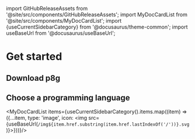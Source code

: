 import GitHubReleaseAssets from '@site/src/components/GitHubReleaseAssets';
import MyDocCardList from '@site/src/components/MyDocCardList';
import {useCurrentSidebarCategory} from '@docusaurus/theme-common';
import useBaseUrl from '@docusaurus/useBaseUrl';

# Get started

## Download p8g

<GitHubReleaseAssets owner="bernhardfritz" repo="p8g"/>

## Choose a programming language

<MyDocCardList items={useCurrentSidebarCategory().items.map((item) => ({...item, type: 'image', icon: <img src={useBaseUrl(`/img${item.href.substring(item.href.lastIndexOf('/'))}.svg`)}></img>}))}/>
